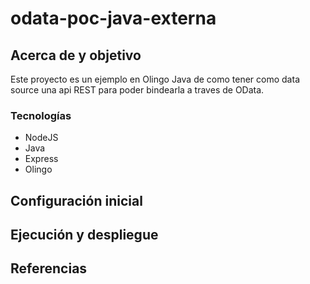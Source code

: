 # odata-poc-java-externa

## Acerca de y objetivo
Este proyecto es un ejemplo en Olingo Java de como tener como data source una api REST para poder bindearla a traves de OData.

### Tecnologías
- NodeJS
- Java
- Express
- Olingo


## Configuración inicial

## Ejecución y despliegue

## Referencias
